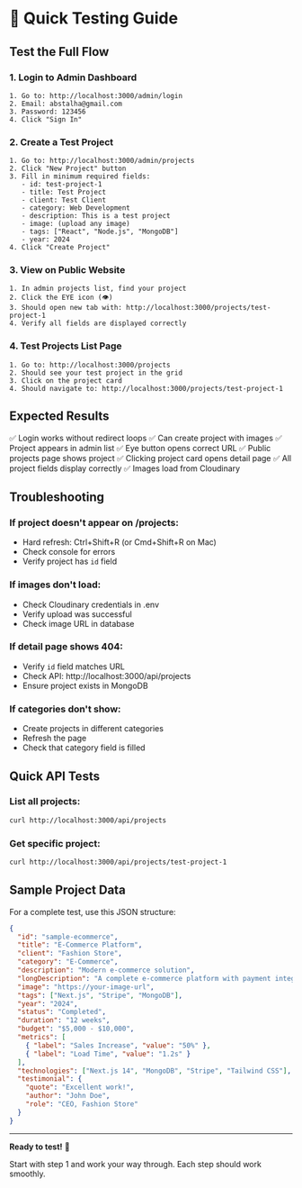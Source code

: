 # 🧪 Quick Testing Guide

## Test the Full Flow

### 1. Login to Admin Dashboard
```
1. Go to: http://localhost:3000/admin/login
2. Email: abstalha@gmail.com
3. Password: 123456
4. Click "Sign In"
```

### 2. Create a Test Project
```
1. Go to: http://localhost:3000/admin/projects
2. Click "New Project" button
3. Fill in minimum required fields:
   - id: test-project-1
   - title: Test Project
   - client: Test Client
   - category: Web Development
   - description: This is a test project
   - image: (upload any image)
   - tags: ["React", "Node.js", "MongoDB"]
   - year: 2024
4. Click "Create Project"
```

### 3. View on Public Website
```
1. In admin projects list, find your project
2. Click the EYE icon (👁️)
3. Should open new tab with: http://localhost:3000/projects/test-project-1
4. Verify all fields are displayed correctly
```

### 4. Test Projects List Page
```
1. Go to: http://localhost:3000/projects
2. Should see your test project in the grid
3. Click on the project card
4. Should navigate to: http://localhost:3000/projects/test-project-1
```

## Expected Results

✅ Login works without redirect loops
✅ Can create project with images
✅ Project appears in admin list
✅ Eye button opens correct URL
✅ Public projects page shows project
✅ Clicking project card opens detail page
✅ All project fields display correctly
✅ Images load from Cloudinary

## Troubleshooting

### If project doesn't appear on /projects:
- Hard refresh: Ctrl+Shift+R (or Cmd+Shift+R on Mac)
- Check console for errors
- Verify project has `id` field

### If images don't load:
- Check Cloudinary credentials in .env
- Verify upload was successful
- Check image URL in database

### If detail page shows 404:
- Verify `id` field matches URL
- Check API: http://localhost:3000/api/projects
- Ensure project exists in MongoDB

### If categories don't show:
- Create projects in different categories
- Refresh the page
- Check that category field is filled

## Quick API Tests

### List all projects:
```bash
curl http://localhost:3000/api/projects
```

### Get specific project:
```bash
curl http://localhost:3000/api/projects/test-project-1
```

## Sample Project Data

For a complete test, use this JSON structure:

```json
{
  "id": "sample-ecommerce",
  "title": "E-Commerce Platform",
  "client": "Fashion Store",
  "category": "E-Commerce",
  "description": "Modern e-commerce solution",
  "longDescription": "A complete e-commerce platform with payment integration",
  "image": "https://your-image-url",
  "tags": ["Next.js", "Stripe", "MongoDB"],
  "year": "2024",
  "status": "Completed",
  "duration": "12 weeks",
  "budget": "$5,000 - $10,000",
  "metrics": [
    { "label": "Sales Increase", "value": "50%" },
    { "label": "Load Time", "value": "1.2s" }
  ],
  "technologies": ["Next.js 14", "MongoDB", "Stripe", "Tailwind CSS"],
  "testimonial": {
    "quote": "Excellent work!",
    "author": "John Doe",
    "role": "CEO, Fashion Store"
  }
}
```

---

**Ready to test!** 🚀

Start with step 1 and work your way through. Each step should work smoothly.
